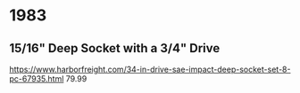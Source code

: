 # 1983
## 15/16" Deep Socket with a 3/4" Drive
https://www.harborfreight.com/34-in-drive-sae-impact-deep-socket-set-8-pc-67935.html
79.99
